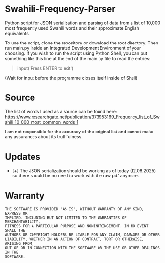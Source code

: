 # Swahili-Frequency-Parser
Python script for JSON serialization and parsing of data from a list of 10,000 most frequently used Swahili words and their approximate English equivalents

To use the script, clone the repository or download the root directory. Then run main.py inside an Integrated Development Environment of your choosing.
If you wish to run the script using Python Shell, you can put something like this line at the end of the main.py file to read the entries:
>input('Press ENTER to exit')

(Wait for input before the programme closes itself inside of Shell)
# Source

The list of words I used as a source can be found here:
https://www.researchgate.net/publication/373953169_Frequency_list_of_Swahili_10_000_most_common_words_1

I am not responsible for the accuracy of the original list and cannot make any assurances about its truthfulness.

# Updates

- [+] The JSON serialization should be working as of today (12.08.2025) so there should be no need to work with the raw pdf anymore.

# Warranty 
```
THE SOFTWARE IS PROVIDED "AS IS", WITHOUT WARRANTY OF ANY KIND, EXPRESS OR
IMPLIED, INCLUDING BUT NOT LIMITED TO THE WARRANTIES OF MERCHANTABILITY,
FITNESS FOR A PARTICULAR PURPOSE AND NONINFRINGEMENT. IN NO EVENT SHALL THE
AUTHORS OR COPYRIGHT HOLDERS BE LIABLE FOR ANY CLAIM, DAMAGES OR OTHER
LIABILITY, WHETHER IN AN ACTION OF CONTRACT, TORT OR OTHERWISE, ARISING FROM,
OUT OF OR IN CONNECTION WITH THE SOFTWARE OR THE USE OR OTHER DEALINGS IN THE
SOFTWARE.
```
